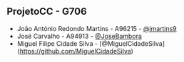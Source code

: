 ## ProjetoCC - G706
- João António Redondo Martins - A96215 - [@jmartins9](https://github.com/jmartins9)
- José Carvalho - A94913 - [@JoseBambora](https://github.com/JoseBambora)
- Miguel Filipe Cidade Silva - [@MiguelCidadeSilva] (https://github.com/MiguelCidadeSilva)

